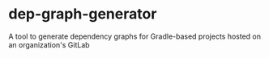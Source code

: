 # dep-graph-generator
A tool to generate dependency graphs for Gradle-based projects hosted on an organization's GitLab
